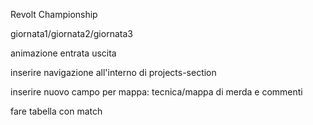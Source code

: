 Revolt Championship

giornata1/giornata2/giornata3

animazione entrata uscita

inserire navigazione all'interno di projects-section

inserire nuovo campo per mappa: tecnica/mappa di merda e commenti

fare tabella con match